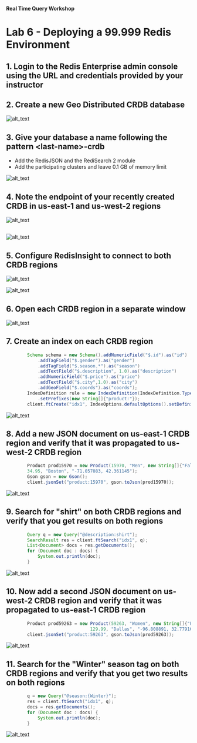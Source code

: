 <!-- IaaS AWS Terraform Version with A-A Redis Search -->

**Real Time Query Workshop**

# Lab 6 - Deploying a 99.999 Redis Environment

## 1. Login to the Redis Enterprise admin console using the URL and credentials provided by your instructor

## 2. Create a new Geo Distributed CRDB database

![alt_text](images/image1.png "image_tooltip")

## 3. Give your database a name following the pattern &lt;last-name>-crdb

* Add the RedisJSON and the RediSearch 2 module
* Add the participating clusters and leave 0.1 GB of memory limit

![alt_text](images/image2.png "image_tooltip")

## 4. Note the endpoint of your recently created CRDB in us-east-1 and us-west-2 regions

![alt_text](images/image3.png "image_tooltip")

##

![alt_text](images/image4.png "image_tooltip")

## 5. Configure RedisInsight to connect to both CRDB regions

![alt_text](images/image5.png "image_tooltip")

![alt_text](images/image6.png "image_tooltip")

## 6. Open each CRDB region in a separate window

![alt_text](images/image7.png "image_tooltip")

## 7. Create an index on each CRDB region

```java
        Schema schema = new Schema().addNumericField("$.id").as("id")
            .addTagField("$.gender").as("gender")
            .addTagField("$.season.*").as("season")
            .addTextField("$.description", 1.0).as("description")
            .addNumericField("$.price").as("price")
            .addTextField("$.city",1.0).as("city")
            .addGeoField("$.coords").as("coords");
        IndexDefinition rule = new IndexDefinition(IndexDefinition.Type.JSON)
            .setPrefixes(new String[]{"product:"});
        client.ftCreate("idx1", IndexOptions.defaultOptions().setDefinition(rule), schema);
```

![alt_text](images/image8.png "image_tooltip")

## 8. Add a new JSON document on us-east-1 CRDB region and verify that it was propagated to us-west-2 CRDB region

```java
        Product prod15970 = new Product(15970, "Men", new String[]{"Fall", "Winter"}, "Turtle Check Men Navy Blue Shirt",
        34.95, "Boston", "-71.057083, 42.361145");
        Gson gson = new Gson();
        client.jsonSet("product:15970", gson.toJson(prod15970)); 
```

![alt_text](images/image9.png "image_tooltip")

## 9. Search for "shirt" on both CRDB regions and verify that you get results on both regions

```java
        Query q = new Query("@description:shirt");
        SearchResult res = client.ftSearch("idx1", q);
        List<Document> docs = res.getDocuments();
        for (Document doc : docs) {
            System.out.println(doc);
        }
```

![alt_text](images/image10.png "image_tooltip")

## 10. Now add a second JSON document on us-west-2 CRDB region and verify that it was propagated to us-east-1 CRDB region

```java
        Product prod59263 = new Product(59263, "Women", new String[]{"Fall", "Winter", "Spring", "Summer"}, "Titan Women Silver Watch",
                                129.99, "Dallas", "-96.808891, 32.779167");
        client.jsonSet("product:59263", gson.toJson(prod59263));      
```

![alt_text](images/image11.png "image_tooltip")

## 11. Search for the "Winter" season tag on both CRDB regions and verify that you get two results on both regions

```java
        q = new Query("@season:{Winter}");
        res = client.ftSearch("idx1", q);
        docs = res.getDocuments();
        for (Document doc : docs) {
            System.out.println(doc);
        }
```

![alt_text](images/image12.png "image_tooltip")
